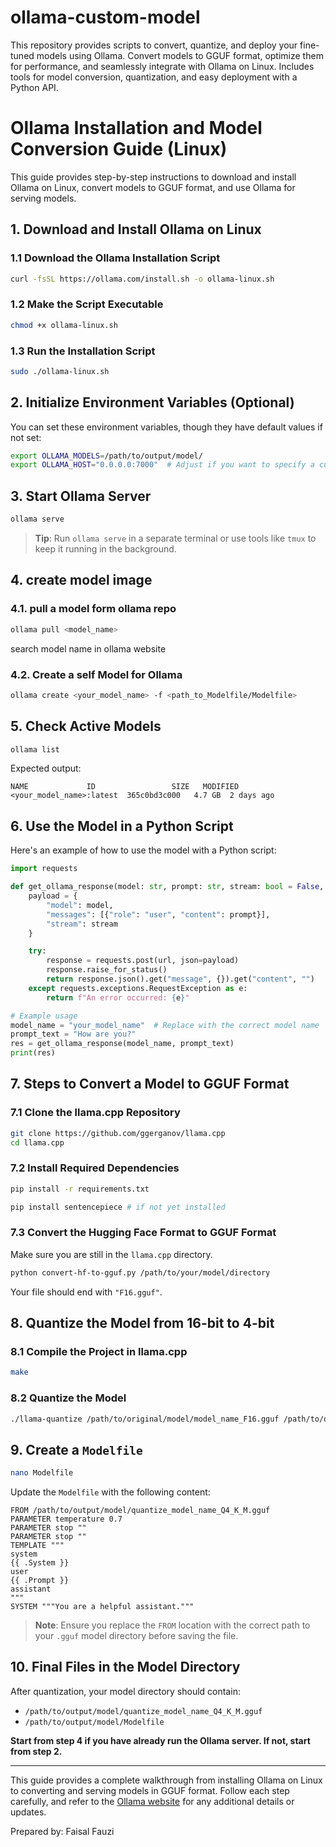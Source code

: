  
# ollama-custom-model
This repository provides scripts to convert, quantize, and deploy your fine-tuned models using Ollama. Convert models to GGUF format, optimize them for performance, and seamlessly integrate with Ollama on Linux. Includes tools for model conversion, quantization, and easy deployment with a Python API.

# Ollama Installation and Model Conversion Guide (Linux)

This guide provides step-by-step instructions to download and install Ollama on Linux, convert models to GGUF format, and use Ollama for serving models.

## 1. Download and Install Ollama on Linux

### 1.1 Download the Ollama Installation Script
```bash
curl -fsSL https://ollama.com/install.sh -o ollama-linux.sh
```

### 1.2 Make the Script Executable
```bash
chmod +x ollama-linux.sh
```

### 1.3 Run the Installation Script
```bash
sudo ./ollama-linux.sh
```

## 2. Initialize Environment Variables (Optional)
You can set these environment variables, though they have default values if not set:
```bash
export OLLAMA_MODELS=/path/to/output/model/
export OLLAMA_HOST="0.0.0.0:7000"  # Adjust if you want to specify a custom port or IP
```

## 3. Start Ollama Server
```bash
ollama serve
```
> **Tip**: Run `ollama serve` in a separate terminal or use tools like `tmux` to keep it running in the background.

## 4. create model image

### 4.1. pull a model form ollama repo
```bash
ollama pull <model_name>
```
search model name in ollama website

### 4.2. Create a self Model for Ollama
```bash
ollama create <your_model_name> -f <path_to_Modelfile/Modelfile>
```

## 5. Check Active Models
```bash
ollama list
```
Expected output:
```plaintext
NAME             ID                 SIZE   MODIFIED   
<your_model_name>:latest  365c0bd3c000   4.7 GB  2 days ago
```

## 6. Use the Model in a Python Script
Here's an example of how to use the model with a Python script:
```python
import requests

def get_ollama_response(model: str, prompt: str, stream: bool = False, url: str = "http://0.0.0.0:7000/api/chat"):
    payload = {
        "model": model,
        "messages": [{"role": "user", "content": prompt}],
        "stream": stream
    }

    try:
        response = requests.post(url, json=payload)
        response.raise_for_status()
        return response.json().get("message", {}).get("content", "")
    except requests.exceptions.RequestException as e:
        return f"An error occurred: {e}"

# Example usage
model_name = "your_model_name"  # Replace with the correct model name
prompt_text = "How are you?"
res = get_ollama_response(model_name, prompt_text)
print(res)
```

## 7. Steps to Convert a Model to GGUF Format

### 7.1 Clone the llama.cpp Repository
```bash
git clone https://github.com/ggerganov/llama.cpp
cd llama.cpp
```

### 7.2 Install Required Dependencies
```bash
pip install -r requirements.txt
```
```bash
pip install sentencepiece # if not yet installed
```

### 7.3 Convert the Hugging Face Format to GGUF Format
Make sure you are still in the `llama.cpp` directory.
```bash
python convert-hf-to-gguf.py /path/to/your/model/directory
```
Your file should end with `"F16.gguf"`.

## 8. Quantize the Model from 16-bit to 4-bit

### 8.1 Compile the Project in llama.cpp
```bash
make
```

### 8.2 Quantize the Model
```bash
./llama-quantize /path/to/original/model/model_name_F16.gguf /path/to/output/model/quantize_model_name_Q4_K_M.gguf Q4_K_M
```

## 9. Create a `Modelfile`

```bash
nano Modelfile
```
Update the `Modelfile` with the following content:

```plaintext
FROM /path/to/output/model/quantize_model_name_Q4_K_M.gguf
PARAMETER temperature 0.7
PARAMETER stop ""
PARAMETER stop ""
TEMPLATE """
system
{{ .System }}
user
{{ .Prompt }}
assistant
"""
SYSTEM """You are a helpful assistant."""
```
> **Note**: Ensure you replace the `FROM` location with the correct path to your `.gguf` model directory before saving the file.

## 10. Final Files in the Model Directory
After quantization, your model directory should contain:
- `/path/to/output/model/quantize_model_name_Q4_K_M.gguf`
- `/path/to/output/model/Modelfile`

**Start from step 4 if you have already run the Ollama server. If not, start from step 2.**

---

This guide provides a complete walkthrough from installing Ollama on Linux to converting and serving models in GGUF format. Follow each step carefully, and refer to the [Ollama website](https://www.ollama.com/) for any additional details or updates.

Prepared by: Faisal Fauzi
 
